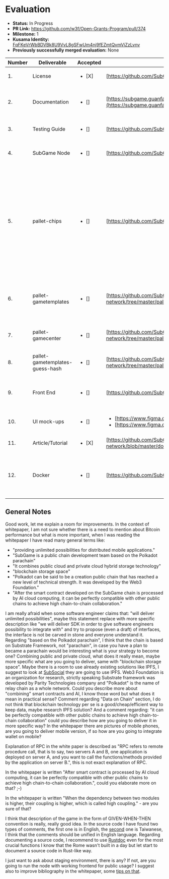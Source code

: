 # Evaluation

- **Status:** In Progress
- **PR Link:** https://github.com/w3f/Open-Grants-Program/pull/374
- **Milestone:** 1
- **Kusama Identity:** [FqFKeVrWbBDVBk8U9VvL8gSFwUm4nj9fEZmtQvmViZzLvnv](https://polkascan.io/kusama/account/FqFKeVrWbBDVBk8U9VvL8gSFwUm4nj9fEZmtQvmViZzLvnv)
- **Previously successfully merged evaluation:** None

| Number | Deliverable | Accepted | Link | Evaluation Notes |
| ------ | ----------- | -------- | ---- |----------------- |
| 1. | License | <ul><li>[X] </li></ul> | [https://github.com/SubGame-Network/subgame-network/blob/master/LICENSE](https://github.com/SubGame-Network/subgame-network/blob/master/LICENSE) | Looks good to me | 
| 2. | Documentation | <ul><li>[] </li></ul> | [https://subgame.guanfantech.com/api/assets/whitePaper/en/%E6%8A%80%E8%A1%93%E7%99%BD%E7%9A%AE%E6%9B%B8_%E8%8B%B1%E6%96%87_v7.pdf](https://subgame.guanfantech.com/api/assets/whitePaper/en/%E6%8A%80%E8%A1%93%E7%99%BD%E7%9A%AE%E6%9B%B8_%E8%8B%B1%E6%96%87_v7.pdf) | Name of the file shall be English-like, look at General Notes section |
| 3. | Testing Guide | <ul><li>[] </li></ul> | [https://github.com/SubGame-Network/subgame-network/tree/master/pallets](https://github.com/SubGame-Network/subgame-network/tree/master/pallets) | Taiwanese [comments](https://github.com/SubGame-Network/subgame-network/blob/master/pallets/chips/src/lib.rs) and lack of Rustdoc |
| 4. | SubGame Node | <ul><li>[] </li></ul> | [https://github.com/SubGame-Network/subgame-network/tree/master/node](https://github.com/SubGame-Network/subgame-network/tree/master/node) | Taiwanese comments and lack of Rustdoc [link](https://github.com/SubGame-Network/subgame-network/commit/cf903db5256d0b75eed9fb1868d0a76e5bfa8123) |
| 5. | pallet-chips | <ul><li>[] </li></ul> | [https://github.com/SubGame-Network/subgame-network/tree/master/pallets/chips](https://github.com/SubGame-Network/subgame-network/tree/master/pallets/chips) | Hard coding `weight` value is not the best possible strategy vide `default_weight.rs`, to implement it better you can look at Substrate code where is used Frame System pallet, but leave it now and improve it in at a later stage. Let's add Rustdoc and remove Taiwanese comments |
| 6. | pallet-gametemplates | <ul><li>[] </li></ul> | [https://github.com/SubGame-Network/subgame-network/tree/master/pallets/gametemplates](https://github.com/SubGame-Network/subgame-network/tree/master/pallets/gametemplates) | Let start using Rustdoc, please improve readability of a source code like unified indentations |
| 7. | pallet-gamecenter | <ul><li>[] </li></ul> | [https://github.com/SubGame-Network/subgame-network/tree/master/pallets/gamecenter](https://github.com/SubGame-Network/subgame-network/tree/master/pallets/gamecenter) | Like above, could you explain why do you use `extern crate alloc;`?  |
| 8. | pallet-gametemplates-guess-hash | <ul><li>[] </li></ul> | [https://github.com/SubGame-Network/subgame-network/tree/master/pallets/gametemplates-guess-hash](https://github.com/SubGame-Network/subgame-network/tree/master/pallets/gametemplates-guess-hash) | Mixed type of comments - English and Taiwanese |
| 9. | Front End | <ul><li>[] </li></ul> | [https://github.com/SubGame-Network/GameCenter/tree/master/frontend](https://github.com/SubGame-Network/GameCenter/tree/master/frontend) | I am not able to run the frontend part, below I include more [details](https://github.com/SubGame-Network/GameCenter/issues/1) |
| 10. | UI mock-ups | <ul><li>[] </li></ul> | <ul><li>[https://www.figma.com/file/hbwDsOVkP5tJqCnl7v0Smr/Subgame-center](https://www.figma.com/file/hbwDsOVkP5tJqCnl7v0Smr/Subgame-center)</li><li>[https://www.figma.com/file/8bSq6NEYOKfbcdFXLtsmFR/SubGame](https://www.figma.com/file/8bSq6NEYOKfbcdFXLtsmFR/SubGame)</li></ul>| Which wireframes are legit one? |
| 11. | Article/Tutorial | <ul><li>[X]</li></ul> | [https://github.com/SubGame-Network/subgame-network/blob/master/docker_run.md](https://github.com/SubGame-Network/subgame-network/blob/master/docker_run.md) | |
| 12. | Docker | <ul><li>[] </li></ul> | [https://github.com/SubGame-Network/GameCenter](https://github.com/SubGame-Network/GameCenter) | Docker works smoothly although frontend part does not want to start as I have mentioned in front-end part |

## General Notes

Good work, let me explain a room for improvements. In the context of whitepaper, I am not sure whether there is a need to mention about Bitcoin performance but what is more important, when I was reading the whitepaper I have read many general terms like:
- "providing unlimited possibilities for distributed mobile applications."
- "SubGame is a public chain development team based on the Polkadot parachain"
- "It combines public cloud and private cloud hybrid storage technology"
- "blockchain storage space"
- "Polkadot can be said to be a creation public chain that has reached a new level of technical strength. It was developed by the Web3 Foundation."
- "After the smart contract developed on the SubGame chain is processed by AI cloud computing, it can be perfectly compatible with other public chains to achieve high chain-to-chain collaboration."

I am really afraid when some software engineer claims that: "will deliver unlimited possibilities", maybe this statement replace with more specific description like "we will deliver SDK in order to give software engineers possibility to integrate with" and try to propose (even a draft) of interfaces, the interface is not be carved in stone and everyone understand it. Regarding "based on the Polkadot parachain", I think that the chain is based on Substrate Framework, not "parachain", in case you have a plan to became a parachain would be interesting what is your strategy to become one? Combining public and private cloud, what does it really mean, maybe more specific what are you going to deliver, same with "blockchain storage space". Maybe there is a room to use already existing solutions like IPFS, I suggest to look at [SubSocial](https://app.subsocial.network/) they are going to use IPFS. Web3 Foundation is an organization for research, strictly speaking Substrate framework was developed by Parity Technologies company and "Polkadot" is the name of relay chain as a whole network. Could you describe more about "combining" smart contracts and AI, I know those word but what does it mean in practical sense? Comment regarding "Data on Chain" section, I do not think that blockchain technology per se is a good/cheap/efficient way to keep data, maybe research IPFS solution? And a comment regarding: "it can be perfectly compatible with other public chains to achieve high chain-to-chain collaboration" could you describe how are you going to deliver it in more specific way? In the whitepaper there are pictures of mobile phones, are you going to deliver mobile version, if so how are you going to integrate wallet on mobile?

Explanation of RPC in the white paper is described as "RPC refers to remote procedure call, that is to say, two servers A and B, one application is deployed on server A, and you want to call the functions/methods provided by the application on server B.", this is not exact explanation of RPC.

In the whitepaper is written "After smart contract is processed by AI cloud computing, it can be perfectly compatible with other public chains to achieve high chain-to-chain collaboration.", could you elaborate more on that? ;-)

In the whitepaper is written "When the dependency between two modules is higher, their coupling is higher, which is called high coupling." - are you sure of that?

I think that description of the game in the form of GIVEN-WHEN-THEN convention is really, really good idea. In the source code I have found two types of comments, the first one is in English, the [second](https://github.com/SubGame-Network/subgame-network/blob/master/pallets/gametemplates-guess-hash/src/lib.rs) one is Taiwanese, I think that the comments should be unified in English language.
Regarding documenting a source code, I recommend to use [Rustdoc](https://doc.rust-lang.org/rustdoc/index.html) even for the most crucial functions I know that the Rome wasn't built in a day but let start to document a source code in Rust-like way.

I just want to ask about staging environment, there is any? If not, are you going to run the node with working frontend for public usage? I suggest also to improve bibliography in the whitepaper, some [tips on that](https://guides.library.cornell.edu/annotatedbibliography).
